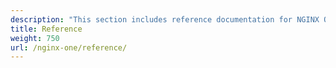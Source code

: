 ```yaml
---
description: "This section includes reference documentation for NGINX One."
title: Reference
weight: 750
url: /nginx-one/reference/
---
```

